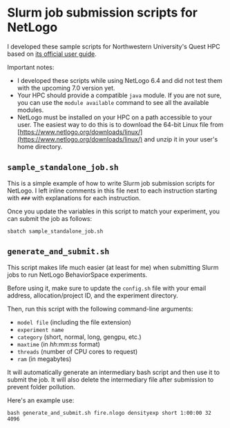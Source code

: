 # Slurm job submission scripts for NetLogo

I developed these sample scripts for Northwestern University's Quest HPC based on [its official user guide](https://services.northwestern.edu/TDClient/30/Portal/KB/ArticleDet?ID=505).

Important notes: 

* I developed these scripts while using NetLogo 6.4 and did not test them with the upcoming 7.0 version yet. 
* Your HPC should provide a compatible `java` module. If you are not sure, you can use the `module available` command to see all the available modules. 
* NetLogo must be installed on your HPC on a path accessible to your user. The easiest way to do this is to download the 64-bit Linux file from [https://www.netlogo.org/downloads/linux/](https://www.netlogo.org/downloads/linux/) and unzip it in your user's home directory.


## `sample_standalone_job.sh`

This is a simple example of how to write Slurm job submission scripts for NetLogo. I left inline comments in this file next to each instruction starting with `###` with explanations for each instruction.

Once you update the variables in this script to match your experiment, you can submit the job as follows:

```
sbatch sample_standalone_job.sh
```


## `generate_and_submit.sh` 

This script makes life much easier (at least for me) when submitting Slurm jobs to run NetLogo BehaviorSpace experiments. 

Before using it, make sure to update the `config.sh` file with your email address, allocation/project ID, and the experiment directory.

Then, run this script with the following command-line arguments:

* `model file` (including the file extension)
* `experiment name` 
* `category` (short, normal, long, gengpu, etc.)
* `maxtime` (in *hh:mm:ss* format)
* `threads` (number of CPU cores to request)
* `ram` (in megabytes)

It will automatically generate an intermediary bash script and then use it to submit the job. It will also delete the intermediary file after submission to prevent folder pollution.

Here's an example use:

```
bash generate_and_submit.sh fire.nlogo densityexp short 1:00:00 32 4096
```